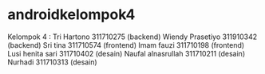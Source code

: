 # androidkelompok4
Kelompok 4 : Tri Hartono 311710275 (backend) Wiendy Prasetiyo 311910342 (backend) Sri tina 311710574 (frontend) Imam fauzi 311710198 (frontend) Lusi henita sari 311710402 (desain) Naufal alnasrullah 311710211 (desain) Nurhadi 311710313 (desain)
